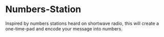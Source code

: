 # Numbers-Station
Inspired by numbers stations heard on shortwave radio, this will create a one-time-pad and encode your message into numbers.
